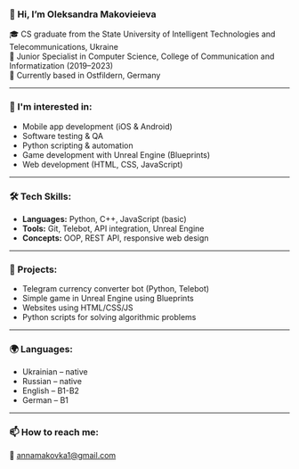 ### 👋 Hi, I’m Oleksandra Makovieieva

🎓 CS graduate from the State University of Intelligent Technologies and Telecommunications, Ukraine  
📘 Junior Specialist in Computer Science, College of Communication and Informatization (2019–2023)  
📍 Currently based in Ostfildern, Germany

---

### 👀 I'm interested in:
- Mobile app development (iOS & Android)  
- Software testing & QA  
- Python scripting & automation  
- Game development with Unreal Engine (Blueprints)  
- Web development (HTML, CSS, JavaScript)  

---

### 🛠️ Tech Skills:
- **Languages:** Python, C++, JavaScript (basic)  
- **Tools:** Git, Telebot, API integration, Unreal Engine  
- **Concepts:** OOP, REST API, responsive web design  

---

### 🧠 Projects:
- Telegram currency converter bot (Python, Telebot)  
- Simple game in Unreal Engine using Blueprints  
- Websites using HTML/CSS/JS  
- Python scripts for solving algorithmic problems  

---

### 🌍 Languages:
- Ukrainian – native  
- Russian – native  
- English – B1-B2  
- German – B1  

---

### 📫 How to reach me:
📧 annamakovka1@gmail.com  
